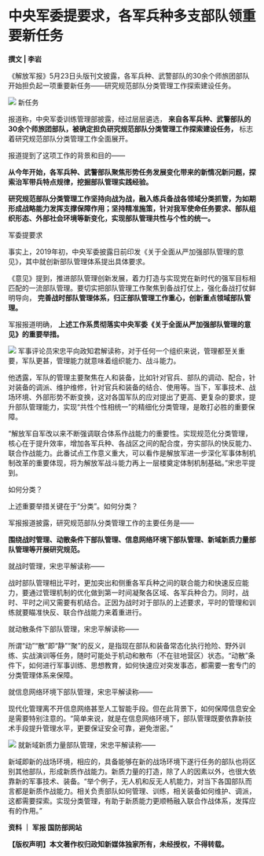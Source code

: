 # 中央军委提要求，各军兵种多支部队领重要新任务

**撰文 | 李岩**

《解放军报》5月23日头版刊文披露，各军兵种、武警部队的30余个师旅团部队开始担负起一项重要新任务——研究规范部队分类管理工作探索建设任务。

![](https://inews.gtimg.com/news_bt/OcLYc4g8BzsP8YheqrzVxfn19rKoJZDiwrTuPhJV0AJk4AA/1000)
新任务

报道称，中央军委训练管理部披露，经过层层遴选， **来自各军兵种、武警部队的30余个师旅团部队，被确定担负研究规范部队分类管理工作探索建设任务，**
标志着研究规范部队分类管理工作全面展开。

报道提到了这项工作的背景和目的——

**从今年开始，各军兵种、武警部队聚焦形势任务发展变化带来的新情况新问题，探索治军带兵特点规律，挖掘部队管理实践经验。**

**研究规范部队分类管理工作坚持向战为战，融入练兵备战各领域分类抓管，为如期形成战略能力发挥支撑保障作用；坚持精准施策，针对我军使命任务要求、部队组织形态、外部社会环境等新变化，实现部队管理共性与个性的统一。**

军委提要求

事实上，2019年初，中央军委披露日前印发《关于全面从严加强部队管理的意见》，其中就创新部队管理体系提出具体要求。

《意见》提到，推进部队管理创新发展，着力打造与实现党在新时代的强军目标相匹配的一流部队管理。要切实把部队管理工作聚焦到备战打仗上，强化备战打仗鲜明导向，
**完善战时部队管理体系，归正部队管理工作重心，创新重点领域部队管理。**

军报报道明确， **上述工作系贯彻落实中央军委《关于全面从严加强部队管理的意见》的重要举措。**

![](https://inews.gtimg.com/news_bt/OpQdj6yr0qxIyR4VPxFm7gAhr97v7Zk-ZtcsdSiUUSsCYAA/1000)
军事评论员宋忠平向政知君解读称，对于任何一个组织来说，管理都至关重要，军队更甚，管理能力就意味着组织能力、战斗能力。

他透露，军队的管理主要聚焦在人和装备，比如针对官兵、部队的调动、配合，针对装备的调派、维护维修，针对官兵和装备的结合、使用等。当下，军事技术、战场环境、外部形势不断变换，这对各国军队的应对提出了更高、更复杂的要求，提升部队管理能力，实现“共性个性相统一”的精细化分类管理，是敢打必胜的重要保障。

“解放军自军改以来不断强调联合体系作战能力的重要性。实现规范化分类管理，核心在于提升效率，增加各军兵种、各战区之间的配合度，夯实部队的快反能力、联合作战能力。此番试点工作意义重大，可以看作是解放军进一步深化军事体制机制改革的重要体现，将为解放军战斗能力再上一层楼奠定体制机制基础。”宋忠平提到。

如何分类？

上述重要举措关键在于“分类”。如何分类？

军报报道披露，研究规范部队分类管理工作的主要任务是——

**围绕战时管理、动散条件下部队管理、信息网络环境下部队管理、新域新质力量部队管理等开展研究规范。**

就战时管理，宋忠平解读称——

战时部队管理相比平时，更加突出和侧重各军兵种之间的联合能力和快速反应能力，要通过管理机制的优化做到第一时间凝聚各区域、各军兵种合力。同时，战时、平时之间又需要有机结合。正因为战时对于部队的上述要求，平时的管理和训练就要瞄准快反、联合作战能力来着重进行。

就动散条件下部队管理，宋忠平解读称——

所谓“动”“散”即“静”“聚”的反义，是指现在部队和装备常态化执行抢险、野外训练、实战演训等任务，随时可能处于机动和散布（不在驻地营区）状态。“动散”条件下，如何进行军事训练、思想教育，如何快速应对突发事态，都需要一套专门的分类管理体系来保障。

就信息网络环境下部队管理，宋忠平解读称——

现代化管理离不开信息网络甚至人工智能手段。但在此背景下，如何保障信息安全是需要特别注意的。“简单来说，就是在信息网络环境下，部队管理既要依靠新技术手段提升管理水平，更要保证安全可靠，避免泄密。”

![](https://inews.gtimg.com/news_bt/Oy14Gozwfwvxk1r7l9zoy3yS-ZDTxyxBGmU90DClfn3OAAA/1000)
就新域新质力量部队管理，宋忠平解读称——

新域即新的战场环境，相应的，具备能够在新的战场环境下遂行任务的部队也将区别其他部队，形成新质作战能力。新质力量的打造，除了人的因素以外，也很大依靠新的军事技术、装备。“举个例子，无人机和反无人机能力，对当下各国部队而言都是新质作战能力。相关负责部队如何管理、训练，相关装备如何维护、调派，这都需要探索。实现分类管理，有助于新质能力更顺畅融入联合作战体系，发挥应有的作用。”

**资料 ｜ 军报 国防部网站**

**【版权声明】本文著作权归政知新媒体独家所有，未经授权，不得转载。**

